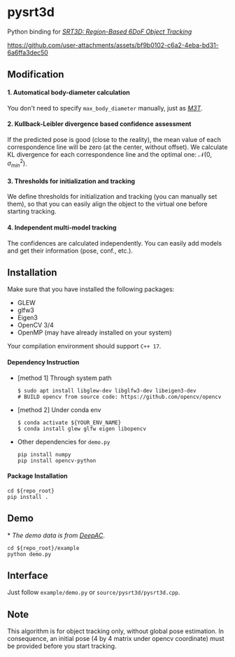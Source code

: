 # pysrt3d

Python binding for [*SRT3D: Region-Based 6DoF Object Tracking*](https://github.com/DLR-RM/3DObjectTracking/tree/master/SRT3D)

https://github.com/user-attachments/assets/bf9b0102-c6a2-4eba-bd31-6a6ffa3dec50

## Modification
#### 1. Automatical body-diameter calculation
You don't need to specify `max_body_diameter` manually, just as [*M3T*](https://github.com/DLR-RM/3DObjectTracking/tree/master/M3T).

#### 2. Kullback-Leibler divergence based confidence assessment 
If the predicted pose is good (close to the reality), the mean value of each correspondence line will be zero (at the center, without offset). We calculate KL divergence for each correspondence line and the optimal one: $\mathcal{N}(0, \sigma_{min}^2)$.

#### 3. Thresholds for initialization and tracking
We define thresholds for initialization and tracking (you can manually set them), so that you can easily align the object to the virtual one before starting tracking.

#### 4. Independent multi-model tracking
The confidences are calculated independently. You can easily add models and get their information (pose, conf., etc.).


## Installation
Make sure that you have installed the following packages:
- GLEW
- glfw3
- Eigen3
- OpenCV 3/4
- OpenMP (may have already installed on your system)

Your compilation environment should support `C++ 17`.

#### Dependency Instruction
- [method 1] Through system path
  ```
  $ sudo apt install libglew-dev libglfw3-dev libeigen3-dev
  # BUILD opencv from source code: https://github.com/opencv/opencv
  ```

- [method 2] Under conda env
  ```
  $ conda activate ${YOUR_ENV_NAME}
  $ conda install glew glfw eigen libopencv
  ```

- Other dependencies for `demo.py`
  ```
  pip install numpy
  pip install opencv-python
  ```

#### Package Installation
```
cd ${repo_root}
pip install .
```


## Demo
\* *The demo data is from [DeepAC](https://github.com/WangLongZJU/DeepAC)*.
```
cd ${repo_root}/example
python demo.py
```


## Interface
Just follow `example/demo.py` or `source/pysrt3d/pysrt3d.cpp`.

## Note
This algorithm is for object tracking only, without global pose estimation. In consequence, an initial pose (4 by 4 matrix under opencv coordinate) must be provided before you start tracking.

